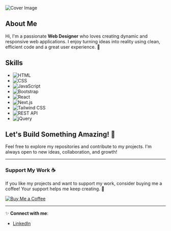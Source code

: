  ![Cover Image](https://i.ibb.co/DbHHzYH/DALL-E-2025-01-22-14-47-05-A-personalized-illustration-representing-a-web-developer-s-journey-and-ca.webp) 

## About Me
Hi, I'm a passionate **Web Designer** who loves creating dynamic and responsive web applications. I enjoy turning ideas into reality using clean, efficient code and a great user experience. 🚀

## Skills
- ![HTML](https://img.shields.io/badge/-HTML-E34F26?style=flat&logo=html5&logoColor=white)
- ![CSS](https://img.shields.io/badge/-CSS-1572B6?style=flat&logo=css3&logoColor=white)
- ![JavaScript](https://img.shields.io/badge/-JavaScript-F7DF1E?style=flat&logo=javascript&logoColor=black)
- ![Bootstrap](https://img.shields.io/badge/-Bootstrap-563D7C?style=flat&logo=bootstrap&logoColor=white)
- ![React](https://img.shields.io/badge/-React-61DAFB?style=flat&logo=react&logoColor=black)
- ![Next.js](https://img.shields.io/badge/-Next.js-000000?style=flat&logo=next.js&logoColor=white)
- ![Tailwind CSS](https://img.shields.io/badge/-Tailwind%20CSS-06B6D4?style=flat&logo=tailwind-css&logoColor=white)
- ![REST API](https://img.shields.io/badge/-REST%20API-5F6368?style=flat&logo=api&logoColor=white)
- ![jQuery](https://img.shields.io/badge/-jQuery-0769AD?style=flat&logo=jquery&logoColor=white)

## Let's Build Something Amazing! 🚀
Feel free to explore my repositories and contribute to my projects. I'm always open to new ideas, collaboration, and growth!

---

### Support My Work ☕️
If you like my projects and want to support my work, consider buying me a coffee! Your support helps me keep creating. 💖

[![Buy Me a Coffee](https://img.shields.io/badge/Buy%20Me%20a%20Coffee-FF813F?style=for-the-badge&logo=buy-me-a-coffee&logoColor=white)](https://buymeacoffee.com/shanibsnb)

---

✨ **Connect with me**:
- [LinkedIn](https://www.linkedin.com/in/mohammed-shanib-133567217/) 
